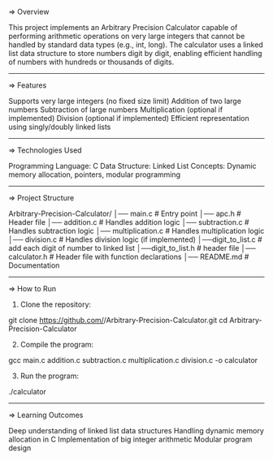 => Overview

This project implements an Arbitrary Precision Calculator capable of performing arithmetic operations on very large integers that cannot be handled by standard data types (e.g., int, long).
The calculator uses a linked list data structure to store numbers digit by digit, enabling efficient handling of numbers with hundreds or thousands of digits.

---

=> Features

Supports very large integers (no fixed size limit)
Addition of two large numbers
Subtraction of large numbers
Multiplication (optional if implemented)
Division (optional if implemented)
Efficient representation using singly/doubly linked lists

---

=> Technologies Used

Programming Language: C
Data Structure: Linked List
Concepts: Dynamic memory allocation, pointers, modular programming

---

=> Project Structure

Arbitrary-Precision-Calculator/
│── main.c             # Entry point
│── apc.h             # Header file
│── addition.c         # Handles addition logic
│── subtraction.c      # Handles subtraction logic
│── multiplication.c   # Handles multiplication logic
│── division.c         # Handles division logic (if implemented)
│──digit_to_list.c     # add each digit of number to linked list
│──digit_to_list.h     # header file
│── calculator.h       # Header file with function declarations
│── README.md          # Documentation


---

=> How to Run

1. Clone the repository:

git clone https://github.com/<your-username>/Arbitrary-Precision-Calculator.git
cd Arbitrary-Precision-Calculator


2. Compile the program:

gcc main.c addition.c subtraction.c multiplication.c division.c -o calculator


3. Run the program:

./calculator

---

=> Learning Outcomes

Deep understanding of linked list data structures
Handling dynamic memory allocation in C
Implementation of big integer arithmetic
Modular program design
